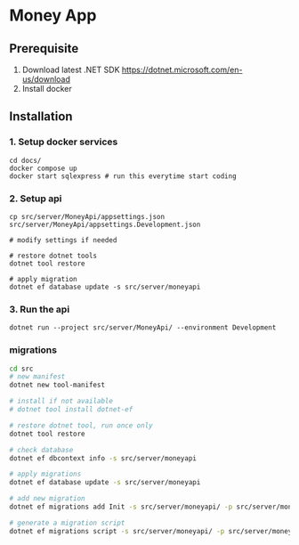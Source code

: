 # Money App

## Prerequisite

1. Download latest .NET SDK https://dotnet.microsoft.com/en-us/download
2. Install docker

## Installation

### 1. Setup docker services

```
cd docs/
docker compose up
docker start sqlexpress # run this everytime start coding
```

### 2. Setup api

```
cp src/server/MoneyApi/appsettings.json src/server/MoneyApi/appsettings.Development.json

# modify settings if needed

# restore dotnet tools
dotnet tool restore

# apply migration
dotnet ef database update -s src/server/moneyapi
```

### 3. Run the api

```
dotnet run --project src/server/MoneyApi/ --environment Development
```

### migrations

```bash
cd src
# new manifest
dotnet new tool-manifest

# install if not available
# dotnet tool install dotnet-ef

# restore dotnet tool, run once only
dotnet tool restore

# check database
dotnet ef dbcontext info -s src/server/moneyapi

# apply migrations
dotnet ef database update -s src/server/moneyapi

# add new migration
dotnet ef migrations add Init -s src/server/moneyapi/ -p src/server/moneyapi/

# generate a migration script
dotnet ef migrations script -s src/server/moneyapi/ -p src/server/moneyapi/
```
